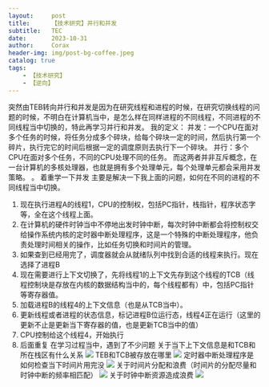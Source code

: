 ```yaml
---
layout:     post
title:      【技术研究】并行和并发
subtitle:   TEC
date:       2023-10-31
author:     Corax
header-img: img/post-bg-coffee.jpeg
catalog: true
tags:
    - 【技术研究】
    - 【逆向】
---
```


突然由TEB转向并行和并发是因为在研究线程和进程的时候，在研究切换线程的问题的时候，不明白在计算机当中，是怎么样在同样进程的不同线程，不同进程的不同线程当中切换的，特此再学习并行和并发。
我的定义：
并发：一个CPU在面对多个任务的时候，将任务分成多个碎块，给每个碎块一定的时间，然后执行第一个碎片，执行完它的时间后根据一定的调度原则去执行下一个碎块。
并行：多个CPU在面对多个任务，不同的CPU处理不同的任务。
而这两者并非互斥概念，在一台计算机的多核处理器，也就是拥有多个处理单元，每个处理单元都会采用并发策略。
。
着重学一下并发
主要是解决一下我上面的问题，如何在不同的进程的不同线程当中切换。

1. 现在执行进程A的线程1，CPU的控制权，包括PC指针，栈指针，程序状态字等，全在这个线程上面。
2. 在计算机的硬件时钟当中不停地出发时钟中断，每次时钟中断都会将控制权交给操作系统内核的定时器中断处理程序，这是一个特殊的中断处理程序，他负责处理时间相关的操作，比如任务切换和时间片的管理。
3. 如果查到已经用完了，调度器就会从就绪队列中找到合适的线程来执行。现在选择了进程B
4. 现在需要进行上下文切换了，先将线程1的上下文先存到这个线程的TCB（线程控制块是存放在内核的数据结构当中的，每个线程都有）中，包括PC指针等寄存器值。
5. 加载进程B的线程4的上下文信息（也是从TCB当中）。
6. 更新线程或者进程的状态信息，标记进程B位运行态，线程4正在运行（这里的更新不止是更新当下寄存器的值，也是更新TCB当中的值）
7. CPU控制给这个线程4，开始执行
8. 后面重复
在学习过程当中，遇到了不少问题
关于当下上下文信息是和TCB和所在栈区有什么关系
![](https://typora-1321221957.cos.ap-shanghai.myqcloud.com/image1/202311021148352.png)
TEB和TCB被存放在哪里
![](https://typora-1321221957.cos.ap-shanghai.myqcloud.com/image1/202311021148354.png)
定时器中断处理程序是如何检查当下时间片用完没
![](https://typora-1321221957.cos.ap-shanghai.myqcloud.com/image1/202311021148355.png)
关于时间片分配和浪费（时间片的分配尽量和时钟中断的频率相匹配）
![](https://typora-1321221957.cos.ap-shanghai.myqcloud.com/image1/202311021148356.png)
关于时钟中断资源造成浪费
![](https://typora-1321221957.cos.ap-shanghai.myqcloud.com/image1/202311021148357.png)
